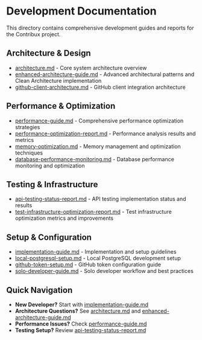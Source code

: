 # Development Documentation

This directory contains comprehensive development guides and reports for the Contribux project.

## Architecture & Design

- [architecture.md](architecture.md) - Core system architecture overview
- [enhanced-architecture-guide.md](enhanced-architecture-guide.md) - Advanced architectural patterns and Clean Architecture implementation
- [github-client-architecture.md](github-client-architecture.md) - GitHub client integration architecture

## Performance & Optimization

- [performance-guide.md](performance-guide.md) - Comprehensive performance optimization strategies
- [performance-optimization-report.md](performance-optimization-report.md) - Performance analysis results and metrics
- [memory-optimization.md](memory-optimization.md) - Memory management and optimization techniques
- [database-performance-monitoring.md](database-performance-monitoring.md) - Database performance monitoring and optimization

## Testing & Infrastructure

- [api-testing-status-report.md](api-testing-status-report.md) - API testing implementation status and results
- [test-infrastructure-optimization-report.md](test-infrastructure-optimization-report.md) - Test infrastructure optimization metrics and improvements

## Setup & Configuration

- [implementation-guide.md](implementation-guide.md) - Implementation and setup guidelines
- [local-postgresql-setup.md](local-postgresql-setup.md) - Local PostgreSQL development setup
- [github-token-setup.md](github-token-setup.md) - GitHub token configuration guide
- [solo-developer-guide.md](solo-developer-guide.md) - Solo developer workflow and best practices

## Quick Navigation

- **New Developer?** Start with [implementation-guide.md](implementation-guide.md)
- **Architecture Questions?** See [architecture.md](architecture.md) and [enhanced-architecture-guide.md](enhanced-architecture-guide.md)
- **Performance Issues?** Check [performance-guide.md](performance-guide.md)
- **Testing Setup?** Review [api-testing-status-report.md](api-testing-status-report.md)